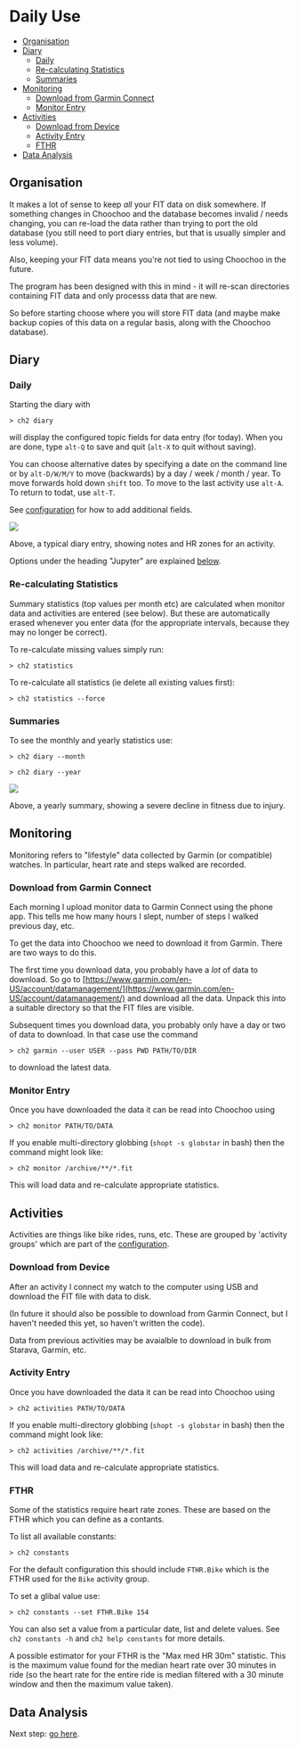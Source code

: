
# Daily Use

* [Organisation](#organisation)
* [Diary](#diary)
  * [Daily](#daily)
  * [Re-calculating Statistics](#re-calculating-statistics)
  * [Summaries](#summaries)
* [Monitoring](#monitoring)
  * [Download from Garmin Connect](#download-from-garmin-connect)
  * [Monitor Entry](#monitor-entry)
* [Activities](#activities)
  * [Download from Device](#download-from-device)
  * [Activity Entry](#activity-entry)
  * [FTHR](#fthr)
* [Data Analysis](#data-analysis)

## Organisation

It makes a lot of sense to keep *all* your FIT data on disk somewhere.
If something changes in Choochoo and the database becomes invalid /
needs changing, you can re-load the data rather than trying to port
the old database (you still need to port diary entries, but that is
usually simpler and less volume).

Also, keeping your FIT data means you're not tied to using Choochoo in
the future.

The program has been designed with this in mind - it will re-scan
directories containing FIT data and only processs data that are new.

So before starting choose where you will store FIT data (and maybe
make backup copies of this data on a regular basis, along with the
Choochoo database).

## Diary

### Daily

Starting the diary with

    > ch2 diary

will display the configured topic fields for data entry (for today).
When you are done, type `alt-Q` to save and quit (`alt-X` to quit
without saving).

You can choose alternative dates by specifying a date on the command
line or by `alt-D/W/M/Y` to move (backwards) by a day / week / month /
year.  To move forwards hold down `shift` too.  To move to the last
activity use `alt-A`.  To return to todat, use `alt-T`.

See [configuration](configuration) for how to add additional fields.

![](diary.png)

Above, a typical diary entry, showing notes and HR zones for an
activity.

Options under the heading "Jupyter" are explained
[below](#data-alanylsis).

### Re-calculating Statistics

Summary statistics (top values per month etc) are calculated when
monitor data and activities are entered (see below).  But these are
automatically erased whenever you enter data (for the appropriate
intervals, because they may no longer be correct).

To re-calculate missing values simply run:

    > ch2 statistics

To re-calculate all statistics (ie delete all existing values first):

    > ch2 statistics --force

### Summaries

To see the monthly and yearly statistics use:

    > ch2 diary --month

    > ch2 diary --year

![](diary-year.png)

Above, a yearly summary, showing a severe decline in fitness due to
injury.

## Monitoring

Monitoring refers to "lifestyle" data collected by Garmin (or
compatible) watches.  In particular, heart rate and steps walked are
recorded.

### Download from Garmin Connect

Each morning I upload monitor data to Garmin Connect using the phone
app.  This tells me how many hours I slept, number of steps I walked
previous day, etc.

To get the data into Choochoo we need to download it from Garmin.
There are two ways to do this.

The first time you download data, you probably have a *lot* of data to
download.  So go to
[https://www.garmin.com/en-US/account/datamanagement/](https://www.garmin.com/en-US/account/datamanagement/)
and download all the data.  Unpack this into a suitable directory so
that the FIT files are visible.

Subsequent times you download data, you probably only have a day or
two of data to download.  In that case use the command

    > ch2 garmin --user USER --pass PWD PATH/TO/DIR

to download the latest data.

### Monitor Entry

Once you have downloaded the data it can be read into Choochoo using

    > ch2 monitor PATH/TO/DATA

If you enable multi-directory globbing (`shopt -s globstar` in bash)
then the command might look like:

    > ch2 monitor /archive/**/*.fit

This will load data and re-calculate appropriate statistics.

## Activities

Activities are things like bike rides, runs, etc.  These are grouped
by 'activity groups' which are part of the
[configuration](configuration).

### Download from Device

After an activity I connect my watch to the computer using USB and
download the FIT file with data to disk.

(In future it should also be possible to download from Garmin Connect,
but I haven't needed this yet, so haven't written the code).

Data from previous activities may be avaialble to download in bulk
from Starava, Garmin, etc.

### Activity Entry

Once you have downloaded the data it can be read into Choochoo using

    > ch2 activities PATH/TO/DATA

If you enable multi-directory globbing (`shopt -s globstar` in bash)
then the command might look like:

    > ch2 activities /archive/**/*.fit

This will load data and re-calculate appropriate statistics.

### FTHR

Some of the statistics require heart rate zones.  These are based on
the FTHR which you can define as a contants.

To list all available constants:

    > ch2 constants

For the default configuration this should include `FTHR.Bike` which is
the FTHR used for the `Bike` activity group.

To set a glibal value use:

    > ch2 constants --set FTHR.Bike 154

You can also set a value from a particular date, list and delete
values.  See `ch2 constants -h` and `ch2 help constants` for more
details.

A possible estimator for your FTHR is the "Max med HR 30m" statistic.
This is the maximum value found for the median heart rate over 30
minutes in ride (so the heart rate for the entire ride is median
filtered with a 30 minute window and then the maximum value taken).

## Data Analysis

Next step: [go here](data-analysis).
